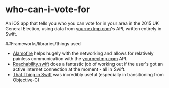 # who-can-i-vote-for
An iOS app that tells you who you can vote for in your area in the 2015 UK General Election, using data from [yournextmp.com](https://yournextmp.com)'s API, written entirely in Swift.

##Frameworks/libraries/things used
* [Alamofire](https://github.com/Alamofire/Alamofire) helps hugely with the networking and allows for relatively painless communication with the [yournextmp.com](https://yournextmp.com) API.
* [Reachability.swift](https://github.com/ashleymills/Reachability.swift) does a fantastic job of working out if the user's got an active internet connection at the moment - all in Swift.
* [That Thing in Swift](https://thatthinginswift.com) was incredibly useful (especially in transitioning from Objective-C)